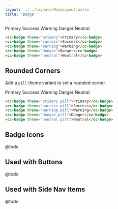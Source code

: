 ```yaml
---
layout: ../../layouts/MainLayout.astro
title: 'Badge'
---
```


<div class="preview">
  <cc-badge theme="primary">Primary</cc-badge>
  <cc-badge theme="success">Success</cc-badge>
  <cc-badge theme="warning">Warning</cc-badge>
  <cc-badge theme="danger">Danger</cc-badge>
  <cc-badge theme="neutral">Neutral</cc-badge>
</div>

```html
<cc-badge theme="primary">Primary</cc-badge>
<cc-badge theme="success">Success</cc-badge>
<cc-badge theme="warning">Warning</cc-badge>
<cc-badge theme="danger">Danger</cc-badge>
<cc-badge theme="neutral">Neutral</cc-badge>
```

## Rounded Corners

Add a `pill` theme variant to set a rounded corner. 

<div class="preview">
  <cc-badge theme="primary pill">Primary</cc-badge>
  <cc-badge theme="success pill">Success</cc-badge>
  <cc-badge theme="warning pill">Warning</cc-badge>
  <cc-badge theme="danger pill">Danger</cc-badge>
  <cc-badge theme="neutral pill">Neutral</cc-badge>
</div>

```html
<cc-badge theme="primary pill">Primary</cc-badge>
<cc-badge theme="success pill">Success</cc-badge>
<cc-badge theme="warning pill">Warning</cc-badge>
<cc-badge theme="danger pill">Danger</cc-badge>
<cc-badge theme="neutral pill">Neutral</cc-badge>
```

## Badge Icons

@todo

## Used with Buttons

@todo

## Used with Side Nav Items

@todo